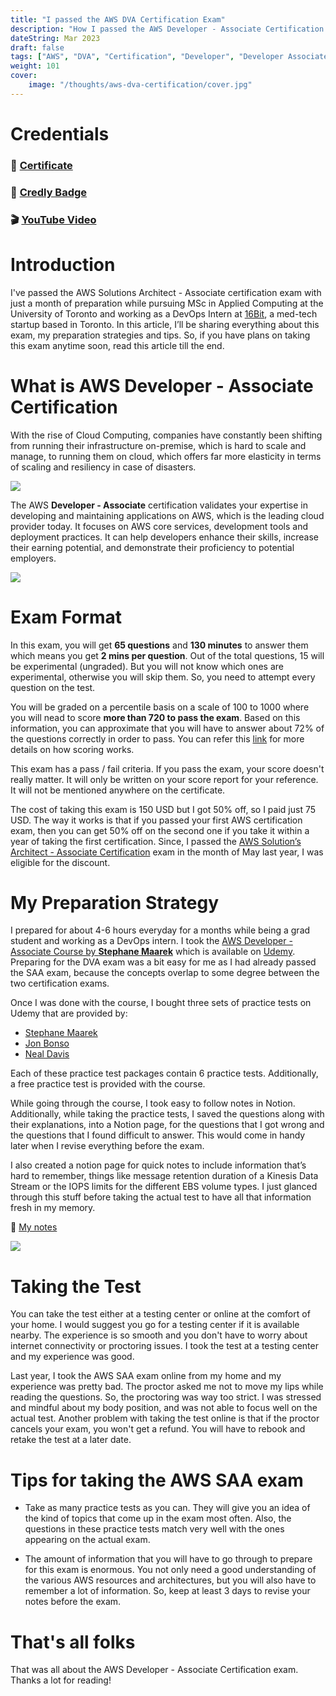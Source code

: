 ```yaml
---
title: "I passed the AWS DVA Certification Exam"
description: "How I passed the AWS Developer - Associate Certification Exam (DVA-C02)"
dateString: Mar 2023
draft: false
tags: ["AWS", "DVA", "Certification", "Developer", "Developer Associate"]
weight: 101
cover:
    image: "/thoughts/aws-dva-certification/cover.jpg"
---
```


# Credentials
### 🔗 [Certificate](https://drive.google.com/file/d/1VhFPfb1cc7ORFVqFetCvpiGLPE96ofg4/view?usp=sharing)

### 🔗 [Credly Badge](https://www.credly.com/badges/b08022fe-627a-4b78-8647-b42955f50767/public_url)

### 🎬 [YouTube Video](https://youtu.be/x88k9fuEDuE)

# Introduction
I've passed the AWS Solutions Architect - Associate certification exam with just a month of preparation while pursuing MSc in Applied Computing at the University of Toronto and working as a DevOps Intern at [16Bit](https://16bit.ai), a med-tech startup based in Toronto. In this article, I’ll be sharing everything about this exam, my preparation strategies and tips. So, if you have plans on taking this exam anytime soon, read this article till the end. 

# What is AWS Developer - Associate Certification
With the rise of Cloud Computing, companies have constantly been shifting from running their infrastructure on-premise, which is hard to scale and manage, to running them on cloud, which offers far more elasticity in terms of scaling and resiliency in case of disasters.

![](/thoughts/aws-dva-certification/img1.jpg)

The AWS **Developer - Associate** certification validates your expertise in developing and maintaining applications on AWS, which is the leading cloud provider today. It focuses on AWS core services, development tools and deployment practices. It can help developers enhance their skills, increase their earning potential, and demonstrate their proficiency to potential employers.

![](/thoughts/aws-dva-certification/img2.png)

# Exam Format
In this exam, you will get **65 questions** and **130 minutes** to answer them which means you get **2 mins per question**. Out of the total questions, 15 will be experimental (ungraded). But you will not know which ones are experimental, otherwise you will skip them. So, you need to attempt every question on the test.

You will be graded on a percentile basis on a scale of 100 to 1000 where you will nead to score **more than 720 to pass the exam**. Based on this information, you can approximate that you will have to answer about 72% of the questions correctly in order to pass. You can refer this [link](https://aws.amazon.com/blogs/training-and-certification/demystifying-your-aws-certification-exam-score/) for more details on how scoring works.

This exam has a pass / fail criteria. If you pass the exam, your score doesn't really matter. It will only be written on your score report for your reference. It will not be mentioned anywhere on the certificate. 

The cost of taking this exam is 150 USD but I got 50% off, so I paid just 75 USD. The way it works is that if you passed your first AWS certification exam, then you can get 50% off on the second one if you take it within a year of taking the first certification. Since, I passed the [AWS Solution’s Architect - Associate Certification](https://arkalim.org/thoughts/aws-saa-certification) exam in the month of May last year, I was eligible for the discount.

# My Preparation Strategy
I prepared for about 4-6 hours everyday for a months while being a grad student and working as a DevOps intern. I took the [AWS Developer - Associate Course by **Stephane Maarek**](https://www.udemy.com/course/aws-certified-developer-associate-dva-c01) which is available on [Udemy](https://www.udemy.com/). Preparing for the DVA exam was a bit easy for me as I had already passed the SAA exam, because the concepts overlap to some degree between the two certification exams.

Once I was done with the course, I bought three sets of practice tests on Udemy that are provided by:
- [Stephane Maarek](https://www.udemy.com/course/aws-certified-developer-associate-practice-tests-dva-c01/)
- [Jon Bonso](https://www.udemy.com/course/aws-certified-developer-associate-practice-exams-amazon-dva-c01/)
- [Neal Davis](https://www.udemy.com/course/aws-developer-associate-practice-exams/)

Each of these practice test packages contain 6 practice tests. Additionally, a free practice test is provided with the course.

While going through the course, I took easy to follow notes in Notion. Additionally, while taking the practice tests, I saved the questions along with their explanations, into a Notion page, for the questions that I got wrong and the questions that I found difficult to answer. This would come in handy later when I revise everything before the exam. 

I also created a notion page for quick notes to include information that’s hard to remember, things like message retention duration of a Kinesis Data Stream or the IOPS limits for the different EBS volume types. I just glanced through this stuff before taking the actual test to have all that information fresh in my memory.

🔗 [My notes](https://drive.google.com/file/d/1VhFPfb1cc7ORFVqFetCvpiGLPE96ofg4/view?usp=sharing)

![](/thoughts/aws-dva-certification/img3.png)

# Taking the Test
You can take the test either at a testing center or online at the comfort of your home. I would suggest you go for a testing center if it is available nearby. The experience is so smooth and you don't have to worry about internet connectivity or proctoring issues. I took the test at a testing center and my experience was good. 

Last year, I took the AWS SAA exam online from my home and my experience was pretty bad. The proctor asked me not to move my lips while reading the questions. So, the proctoring was way too strict. I was stressed and mindful about my body position, and was not able to focus well on the actual test. Another problem with taking the test online is that if the proctor cancels your exam, you won't get a refund. You will have to rebook and retake the test at a later date.

# Tips for taking the AWS SAA exam
- Take as many practice tests as you can. They will give you an idea of the kind of topics that come up in the exam most often. Also, the questions in these practice tests match very well with the ones appearing on the actual exam.

- The amount of information that you will have to go through to prepare for this exam is enormous. You not only need a good understanding of the various AWS resources and architectures, but you will also have to remember a lot of information. So, keep at least 3 days to revise your notes before the exam.

# That's all folks
That was all about the AWS Developer - Associate Certification exam. Thanks a lot for reading!